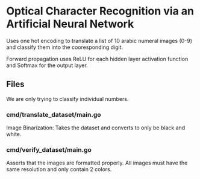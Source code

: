 # Optical Character Recognition via an Artificial Neural Network

Uses one hot encoding to translate a list of 10 arabic numeral images (0-9) and classify them into the cooresponding digit.

Forward propagation uses ReLU for each hidden layer activation function and Softmax for the output layer.

## Files

We are only trying to classify individual numbers.

### cmd/translate_dataset/main.go

Image Binarization: Takes the dataset and converts to only be black and white.

### cmd/verify_dataset/main.go

Asserts that the images are formatted properly.
All images must have the same resolution and only contain 2 colors.
